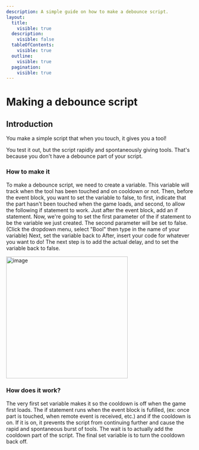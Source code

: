 ```yaml
---
description: A simple guide on how to make a debounce script.
layout:
  title:
    visible: true
  description:
    visible: false
  tableOfContents:
    visible: true
  outline:
    visible: true
  pagination:
    visible: true
---
```


# Making a debounce script

## Introduction

You make a simple script that when you touch, it gives you a tool!

You test it out, but the script rapidly and spontaneously giving tools. That's because you don't have a debounce part of your script.

### How to make it

To make a debounce script, we need to create a variable. This variable will track when the tool has been touched and on cooldown or not. Then, before the event block, you want to set the variable to false,
to first, indicate that the part hasn't been touched when the game loads, and second, to allow the following if statement to work. Just after the event block, add an if statement. Now, we're going to set the first
parameter of the if statement to be the variable we just created. The second parameter will be set to false. (Click the dropdown menu, select "Bool" then type in the name of your variable) Next, set the variable back to  After, insert your code for whatever you want to do! The next step is to add the actual delay, and to set the variable back to false.

<img width="327" alt="image" src="https://github.com/retro-dev-rblx/Docs/assets/75546373/f2d780e7-bd73-481b-8059-1867d5cb2b2b">

### How does it work?

The very first set variable makes it so the cooldown is off when the game first loads. The if statement runs when the event block is fufilled, (ex: once part is touched, when remote event is received, etc.) and
if the cooldown is on. If it is on, it prevents the script from continuing further and cause the rapid and spontaneous burst of tools. The wait is to actually add the cooldown part of the script. The final set
variable is to turn the cooldown back off.
